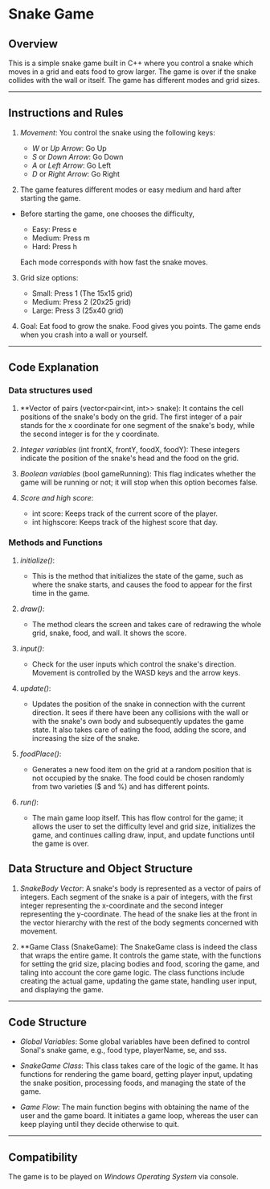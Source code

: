 # Snake Game

## Overview
This is a simple snake game built in C++ where you control a snake which moves in a grid and eats food to grow larger. The game is over if the snake collides with the wall or itself. The game has different modes and grid sizes.

---

## Instructions and Rules

1. *Movement*: You control the snake using the following keys:
    - *W* or *Up Arrow*: Go Up
    - *S* or *Down Arrow*: Go Down
    - *A* or *Left Arrow*: Go Left
    - *D* or *Right Arrow*: Go Right

2. The game features different modes or easy medium and hard after starting the game.
 - Before starting the game, one chooses the difficulty,
    - Easy: Press e
    - Medium: Press m
    - Hard: Press h
  
   Each mode corresponds with how fast the snake moves.

3. Grid size options:
   - Small: Press 1 (The 15x15 grid)
   - Medium: Press 2 (20x25 grid)
   - Large: Press 3 (25x40 grid)
   
4. Goal: Eat food to grow the snake. Food gives you points. The game ends when you crash into a wall or yourself.

---  

## Code Explanation

### Data structures used

1. **Vector of pairs (vector<pair<int, int>> snake): It contains the cell positions of the snake's body on the grid. The first integer of a pair stands for the x coordinate for one segment of the snake's body, while the second integer is for the y coordinate.

2. *Integer variables* (int frontX, frontY, foodX, foodY): These integers indicate the position of the snake's head and the food on the grid.

3. *Boolean variables* (bool gameRunning): This flag indicates whether the game will be running or not; it will stop when this option becomes false.

4. *Score and high score*:
   - int score: Keeps track of the current score of the player.
   - int highscore: Keeps track of the highest score that day. 

### Methods and Functions

1. *initialize()*:
   - This is the method that initializes the state of the game, such as where the snake starts, and causes the food to appear for the first time in the game.

2. *draw()*:
   - The method clears the screen and takes care of redrawing the whole grid, snake, food, and wall. It shows the score.

3. *input()*:
   - Check for the user inputs which control the snake's direction. Movement is controlled by the WASD keys and the arrow keys.

4. *update()*:
   - Updates the position of the snake in connection with the current direction. It sees if there have been any collisions with the wall or with the snake's own body and subsequently updates the game state. It also takes care of eating the food, adding the score, and increasing the size of the snake.

5. *foodPlace()*:
   - Generates a new food item on the grid at a random position that is not occupied by the snake. The food could be chosen randomly from two varieties ($ and %) and has different points.

6. *run()*:
   - The main game loop itself. This has flow control for the game; it allows the user to set the difficulty level and grid size, initializes the game, and continues calling draw, input, and update functions until the game is over. 

## Data Structure and Object Structure

1. *SnakeBody Vector*: A snake's body is represented as a vector of pairs of integers. Each segment of the snake is a pair of integers, with the first integer representing the x-coordinate and the second integer representing the y-coordinate. The head of the snake lies at the front in the vector hierarchy with the rest of the body segments concerned with movement.

2. **Game Class (SnakeGame): The SnakeGame class is indeed the class that wraps the entire game. It controls the game state, with the functions for setting the grid size, placing bodies and food, scoring the game, and taling into account the core game logic. The class functions include creating the actual game, updating the game state, handling user input, and displaying the game.

---

## Code Structure

- *Global Variables*: Some global variables have been defined to control Sonal's snake game, e.g., food type, playerName, se, and sss.

- *SnakeGame Class*: This class takes care of the logic of the game. It has functions for rendering the game board, getting player input, updating the snake position, processing foods, and managing the state of the game.

- *Game Flow*: The main function begins with obtaining the name of the user and the game board. It initiates a game loop, whereas the user can keep playing until they decide otherwise to quit.

---

## Compatibility
The game is to be played on *Windows Operating System* via console.
